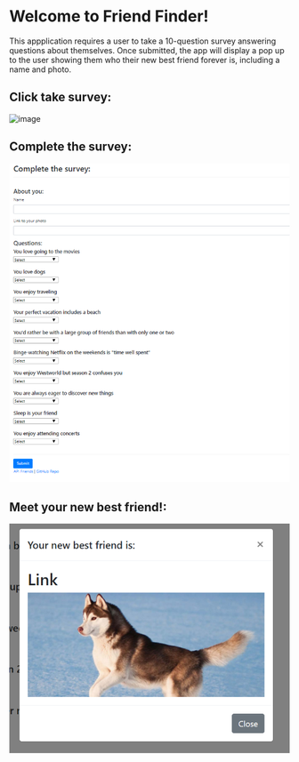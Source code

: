 # Welcome to Friend Finder!

This appplication requires a user to take a 10-question survey answering questions about themselves.  Once submitted, the app will display a pop up to the user showing them who their new best friend forever is, including a name and photo.

## Click take survey:


![image](/images/main/PNG)

## Complete the survey:


![image](/images/survey.PNG)

## Meet your new best friend!:


![image](/images/modal.PNG)




